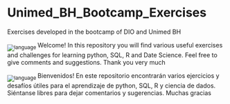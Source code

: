 # Unimed_BH_Bootcamp_Exercises
Exercises developed in the bootcamp of DIO and Unimed BH

<sub>![language](https://img.shields.io/badge/EN-blue.svg) </sub>
Welcome!
In this repository you will find various useful exercises and challenges for learning python, SQL, R and Date Science. Feel free to give comments and suggestions. Thank you very much

<sub>![language](https://img.shields.io/badge/ES-red.svg) </sub>
Bienvenidos!
En este repositorio encontrarán varios ejercicios y desafíos útiles para el aprendizaje de python, SQL, R y ciencia de dados. Siéntanse libres para dejar comentarios y sugerencias. Muchas gracias
